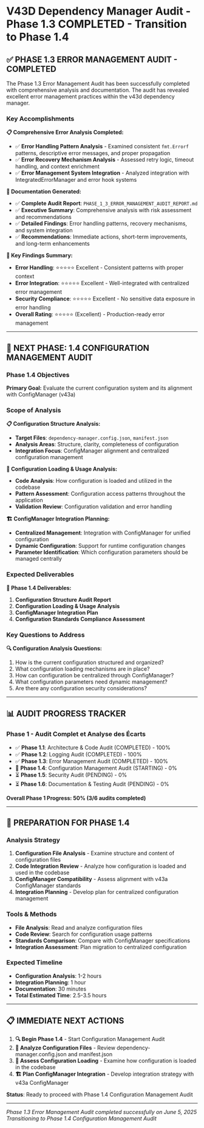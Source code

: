 # V43D Dependency Manager Audit - Phase 1.3 COMPLETED - Transition to Phase 1.4

## ✅ PHASE 1.3 ERROR MANAGEMENT AUDIT - COMPLETED

The Phase 1.3 Error Management Audit has been successfully completed with comprehensive analysis and documentation. The audit has revealed excellent error management practices within the v43d dependency manager.

### Key Accomplishments

**📋 Comprehensive Error Analysis Completed:**
- ✅ **Error Handling Pattern Analysis** - Examined consistent `fmt.Errorf` patterns, descriptive error messages, and proper propagation
- ✅ **Error Recovery Mechanism Analysis** - Assessed retry logic, timeout handling, and context enrichment
- ✅ **Error Management System Integration** - Analyzed integration with IntegratedErrorManager and error hook systems

**📄 Documentation Generated:**
- ✅ **Complete Audit Report**: `PHASE_1_3_ERROR_MANAGEMENT_AUDIT_REPORT.md`
- ✅ **Executive Summary**: Comprehensive analysis with risk assessment and recommendations
- ✅ **Detailed Findings**: Error handling patterns, recovery mechanisms, and system integration
- ✅ **Recommendations**: Immediate actions, short-term improvements, and long-term enhancements

**🎯 Key Findings Summary:**
- **Error Handling**: ⭐⭐⭐⭐⭐ Excellent - Consistent patterns with proper context
- **Error Integration**: ⭐⭐⭐⭐⭐ Excellent - Well-integrated with centralized error management
- **Security Compliance**: ⭐⭐⭐⭐⭐ Excellent - No sensitive data exposure in error handling
- **Overall Rating**: ⭐⭐⭐⭐⭐ (Excellent) - Production-ready error management

---

## 🎯 NEXT PHASE: 1.4 CONFIGURATION MANAGEMENT AUDIT

### Phase 1.4 Objectives

**Primary Goal:** Evaluate the current configuration system and its alignment with ConfigManager (v43a)

### Scope of Analysis

**📋 Configuration Structure Analysis:**
- **Target Files**: `dependency-manager.config.json`, `manifest.json`
- **Analysis Areas**: Structure, clarity, completeness of configuration
- **Integration Focus**: ConfigManager alignment and centralized configuration management

**🔄 Configuration Loading & Usage Analysis:**
- **Code Analysis**: How configuration is loaded and utilized in the codebase
- **Pattern Assessment**: Configuration access patterns throughout the application
- **Validation Review**: Configuration validation and error handling

**🏗️ ConfigManager Integration Planning:**
- **Centralized Management**: Integration with ConfigManager for unified configuration
- **Dynamic Configuration**: Support for runtime configuration changes
- **Parameter Identification**: Which configuration parameters should be managed centrally

### Expected Deliverables

**📄 Phase 1.4 Deliverables:**
1. **Configuration Structure Audit Report**
2. **Configuration Loading & Usage Analysis**
3. **ConfigManager Integration Plan**
4. **Configuration Standards Compliance Assessment**

### Key Questions to Address

**🔍 Configuration Analysis Questions:**
1. How is the current configuration structured and organized?
2. What configuration loading mechanisms are in place?
3. How can configuration be centralized through ConfigManager?
4. What configuration parameters need dynamic management?
5. Are there any configuration security considerations?

---

## 📊 AUDIT PROGRESS TRACKER

### Phase 1 - Audit Complet et Analyse des Écarts

- ✅ **Phase 1.1**: Architecture & Code Audit (COMPLETED) - 100%
- ✅ **Phase 1.2**: Logging Audit (COMPLETED) - 100%  
- ✅ **Phase 1.3**: Error Management Audit (COMPLETED) - 100%
- 🎯 **Phase 1.4**: Configuration Management Audit (STARTING) - 0%
- ⏳ **Phase 1.5**: Security Audit (PENDING) - 0%
- ⏳ **Phase 1.6**: Documentation & Testing Audit (PENDING) - 0%

**Overall Phase 1 Progress: 50% (3/6 audits completed)**

---

## 🚀 PREPARATION FOR PHASE 1.4

### Analysis Strategy

1. **Configuration File Analysis** - Examine structure and content of configuration files
2. **Code Integration Review** - Analyze how configuration is loaded and used in the codebase
3. **ConfigManager Compatibility** - Assess alignment with v43a ConfigManager standards
4. **Integration Planning** - Develop plan for centralized configuration management

### Tools & Methods

- **File Analysis**: Read and analyze configuration files
- **Code Review**: Search for configuration usage patterns
- **Standards Comparison**: Compare with ConfigManager specifications
- **Integration Assessment**: Plan migration to centralized configuration

### Expected Timeline

- **Configuration Analysis**: 1-2 hours
- **Integration Planning**: 1 hour  
- **Documentation**: 30 minutes
- **Total Estimated Time**: 2.5-3.5 hours

---

## 📋 IMMEDIATE NEXT ACTIONS

1. **🔍 Begin Phase 1.4** - Start Configuration Management Audit
2. **📄 Analyze Configuration Files** - Review dependency-manager.config.json and manifest.json
3. **🔧 Assess Configuration Loading** - Examine how configuration is loaded in the codebase
4. **🏗️ Plan ConfigManager Integration** - Develop integration strategy with v43a ConfigManager

**Status**: Ready to proceed with Phase 1.4 Configuration Management Audit

---

*Phase 1.3 Error Management Audit completed successfully on June 5, 2025*  
*Transitioning to Phase 1.4 Configuration Management Audit*
